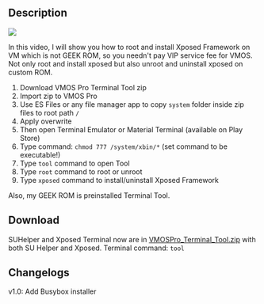 ## Description

<a href="https://youtu.be/hW93qhU4TA0"><img src="https://i.ytimg.com/vi_webp/hW93qhU4TA0/hqdefault.webp"/></a>


In this video, I will show you how to root and install Xposed Framework on VM which is not GEEK ROM, so you needn't pay VIP service fee for VMOS. Not only root and install xposed but also unroot and uninstall xposed on custom ROM.

 1. Download VMOS Pro Terminal Tool zip
 2. Import zip to VMOS Pro
 3. Use ES Files or any file manager app to copy `system` folder inside zip files to root path `/`
 4. Apply overwrite
 5. Then open Terminal Emulator or Material Terminal (available on Play Store)
 6. Type command: `chmod 777 /system/xbin/*` (set command to be executable!)
 7. Type `tool` command to open Tool
 8. Type `root` command to root or unroot
 9. Type `xposed` command to install/uninstall Xposed Framework

Also, my GEEK ROM is preinstalled Terminal Tool.


## Download

SUHelper and Xposed Terminal now are in [VMOSPro_Terminal_Tool.zip](http://link1s.com/W2GN7) with both SU Helper and Xposed.
Terminal command: `tool`

## Changelogs

v1.0: Add Busybox installer
